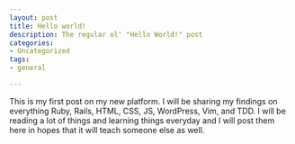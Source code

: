 ```yaml
---
layout: post
title: Hello world!
description: The regular ol' "Hello World!" post
categories:
- Uncategorized
tags:
- general

---
```

This is my first post on my new platform. I will be sharing my findings on everything Ruby, Rails, HTML, CSS, JS, WordPress, Vim, and TDD. I will be reading a lot of things and learning things everyday and I will post them here in hopes that it will teach someone else as well.